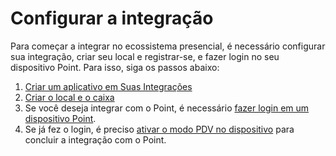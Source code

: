 # Configurar a integração


Para começar a integrar no ecossistema presencial, é necessário configurar sua integração, criar seu local e registrar-se, e fazer login no seu dispositivo Point. Para isso, siga os passos abaixo:

1. [Criar um aplicativo em Suas Integrações](/developers/pt/docs/ecosistema-presencial/integration-configuration/create-app)
2. [Criar o local e o caixa](/developers/pt/docs/ecosistema-presencial/integration-configuration/create-store-point-of-sale)
3. Se você deseja integrar com o Point, é necessário [fazer login em um dispositivo Point](/developers/pt/docs/ecosistema-presencial/integration-configuration/signin-point).
4. Se já fez o login, é preciso [ativar o modo PDV no dispositivo](/developers/pt/docs/ecosistema-presencial/integration-configuration/enable-pdv) para concluir a integração com o Point.

